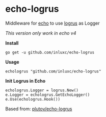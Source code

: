 # echo-logrus
Middleware for [echo](https://github.com/labstack/echo) to use [logrus](https://github.com/sirupsen/logrus) as Logger

_This version only work in echo v4_

**Install**

```
go get -u github.com/inluxc/echo-logrus
```

**Usage**
```
echologrus "github.com/inluxc/echo-logrus"
```

**Init Logrus in Echo** 
```
echologrus.Logger = logrus.New()
e.Logger = echologrus.GetEchoLogger()
e.Use(echologrus.Hook())
```

Based from: [plutov/echo-logrus](https://github.com/plutov/echo-logrus)
